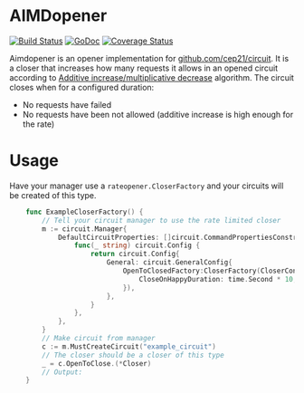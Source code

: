 # AIMDopener
[![Build Status](https://travis-ci.org/cep21/aimdopener.svg?branch=master)](https://travis-ci.org/cep21/aimdopener)
[![GoDoc](https://godoc.org/github.com/cep21/aimdopener?status.svg)](https://godoc.org/github.com/cep21/aimdopener)
[![Coverage Status](https://coveralls.io/repos/github/cep21/aimdopener/badge.svg)](https://coveralls.io/github/cep21/aimdopener)

Aimdopener is an opener implementation for [github.com/cep21/circuit](https://github.com/cep21/circuit).
It is a closer that increases how many requests it allows in an opened circuit according to 
[Additive increase/multiplicative decrease](https://en.wikipedia.org/wiki/Additive_increase/multiplicative_decrease)
algorithm.  The circuit closes when for a configured duration:

* No requests have failed
* No requests have been not allowed (additive increase is high enough for the rate) 

# Usage

Have your manager use a `rateopener.CloserFactory` and your circuits will be created of this type.

```go
    func ExampleCloserFactory() {
        // Tell your circuit manager to use the rate limited closer
        m := circuit.Manager{
            DefaultCircuitProperties: []circuit.CommandPropertiesConstructor{
                func(_ string) circuit.Config {
                    return circuit.Config{
                        General: circuit.GeneralConfig{
                            OpenToClosedFactory:CloserFactory(CloserConfig{
                                CloseOnHappyDuration: time.Second * 10,
                            }),
                        },
                    }
                },
            },
        }
        // Make circuit from manager
        c := m.MustCreateCircuit("example_circuit")
        // The closer should be a closer of this type
        _ = c.OpenToClose.(*Closer)
        // Output:
    }
```
